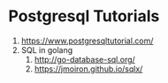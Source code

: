 # Postgresql Tutorials

1. https://www.postgresqltutorial.com/
2. SQL in golang
   1. http://go-database-sql.org/
   2. https://jmoiron.github.io/sqlx/

